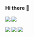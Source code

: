 ### Hi there 👋
<div>
  <a href="https://github.com/nrick16/github-readme-stats">
    <img align="center" src="https://github-readme-stats.vercel.app/api?username=nrick16&show_icons=true&theme=dark&include_all_commits=true&count_private=true"/>
  </a>
  <a href="https://github.com/nrick16/convoychat">
    <img align="center" src="https://github-readme-stats.vercel.app/api/top-langs/?username=nrick16&layout=compact&langs_count=6&theme=dark"/>
  </a>
</div>
  <br>
<div> 
  <a href="https://www.instagram.com/n.rick16/" target="_blank"><img src="https://img.shields.io/badge/-Instagram-%23E4455F?style=for-the-badge&logo=instagram&logoColor=white" target="_blank"></a>
  <a href = "matheushmacedo16@gmail.com"><img src="https://img.shields.io/badge/-Gmail-%23333?style=for-the-badge&logo=gmail&logoColor=white" target="_blank"></a>
  <a href="https://www.linkedin.com/in/matheus-henrique-de-macedo-9b4bb01b0/" target="_blank"><img src="https://img.shields.io/badge/-LinkedIn-%230077B5?style=for-the-badge&logo=linkedin&logoColor=white" target="_blank"></a> 
 
 

</div>

